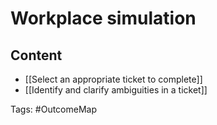 # Workplace simulation

## Content
- [[Select an appropriate ticket to complete]]
- [[Identify and clarify ambiguities in a ticket]]

Tags: #OutcomeMap
